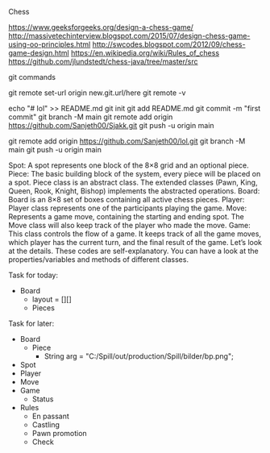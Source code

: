 
Chess

https://www.geeksforgeeks.org/design-a-chess-game/ http://massivetechinterview.blogspot.com/2015/07/design-chess-game-using-oo-principles.html http://swcodes.blogspot.com/2012/09/chess-game-design.html https://en.wikipedia.org/wiki/Rules_of_chess https://github.com/jlundstedt/chess-java/tree/master/src

git commands

git remote set-url origin new.git.url/here 
git remote -v

echo "# lol" >> README.md 
git init 
git add README.md 
git commit -m "first commit" 
git branch -M main 
git remote add origin https://github.com/Sanjeth00/Sjakk.git 
git push -u origin main

git remote add origin https://github.com/Sanjeth00/lol.git git branch -M main git push -u origin main

Spot: A spot represents one block of the 8×8 grid and an optional piece.
Piece: The basic building block of the system, every piece will be placed on a spot. Piece class is an abstract class. The extended classes (Pawn, King, Queen, Rook, Knight, Bishop) implements the abstracted operations.
Board: Board is an 8×8 set of boxes containing all active chess pieces.
Player: Player class represents one of the participants playing the game.
Move: Represents a game move, containing the starting and ending spot. The Move class will also keep track of the player who made the move.
Game: This class controls the flow of a game. It keeps track of all the game moves, which player has the current turn, and the final result of the game.
Let’s look at the details. These codes are self-explanatory. You can have a look at the properties/variables and methods of different classes.

Task for today:
- Board
    * layout = [][]
    * Pieces

Task for later:
- Board
    * Piece
        - String arg = "C:/Spill/out/production/Spill/bilder/bp.png";
- Spot
- Player
- Move
- Game
    * Status
- Rules
    * En passant
    * Castling
    * Pawn promotion
    * Check
